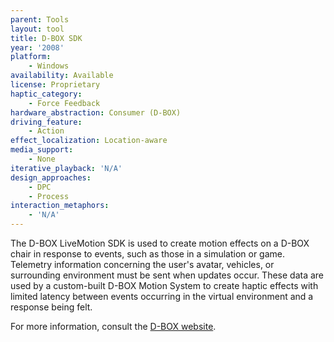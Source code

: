 ```yaml
---
parent: Tools
layout: tool
title: D-BOX SDK
year: '2008'
platform:
    - Windows
availability: Available
license: Proprietary
haptic_category:
    - Force Feedback
hardware_abstraction: Consumer (D-BOX)
driving_feature:
    - Action
effect_localization: Location-aware
media_support:
    - None
iterative_playback: 'N/A'
design_approaches:
    - DPC
    - Process
interaction_metaphors:
    - 'N/A'
---
```

The D-BOX LiveMotion SDK is used to create motion effects on a D-BOX chair in response to events, such as those in a simulation or game.
Telemetry information concerning the user's avatar, vehicles, or surrounding environment must be sent when updates occur.
These data are used by a custom-built D-BOX Motion System to create haptic effects with limited latency between events occurring in the virtual environment and a response being felt.

For more information, consult the [D-BOX website](https://www.d-box.com/).
